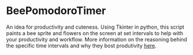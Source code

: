# BeePomodoroTimer
An idea for productivity and cuteness. Using Tkinter in python, this script paints a bee sprite and flowers on the screen at set intervals to help with your productivity and workflow. More information on the reasoning behind the specific time intervals and why they bost produtivity [here](https://en.wikipedia.org/wiki/Pomodoro_Technique).
